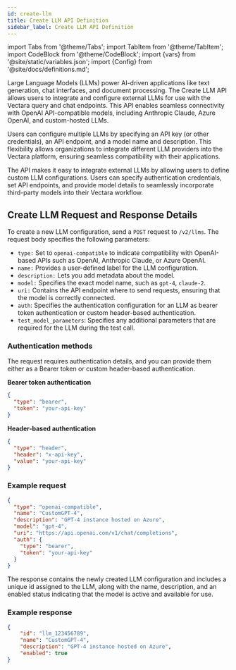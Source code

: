 ```yaml
---
id: create-llm
title: Create LLM API Definition
sidebar_label: Create LLM API Definition
---
```


import Tabs from '@theme/Tabs';
import TabItem from '@theme/TabItem';
import CodeBlock from '@theme/CodeBlock';
import {vars} from '@site/static/variables.json';
import {Config} from '@site/docs/definitions.md';

Large Language Models (LLMs) power AI-driven applications like text 
generation, chat interfaces, and document processing. The Create LLM API 
allows users to integrate and configure external LLMs for use with the Vectara 
query and chat endpoints. This API enables seamless connectivity with 
OpenAI API-compatible models, including Anthropic Claude, Azure OpenAI, and 
custom-hosted LLMs.

Users can configure multiple LLMs by specifying an API key (or other 
credentials), an API endpoint, and a model name and description. This 
flexibility allows organizations to integrate different LLM providers into the
Vectara platform, ensuring seamless compatibility with their applications.

The API makes it easy to integrate external LLMs by allowing users to define 
custom LLM configurations. Users can specify authentication credentials, set 
API endpoints, and provide model details to seamlessly incorporate third-party 
models into their Vectara workflow.

## Create LLM Request and Response Details

To create a new LLM configuration, send a `POST` request to `/v2/llms`. The 
request body specifies the following parameters:

* `type:` Set to `openai-compatible` to indicate compatibility with OpenAI-based 
  APIs such as OpenAI, Anthropic Claude, or Azure OpenAI.
* `name:` Provides a user-defined label for the LLM configuration.
* `description:` Lets you add metadata about the model. 
* `model:` Specifies the exact model name, such as `gpt-4`, `claude-2`. 
* `uri:` Contains the API endpoint where to send requests, ensuring that the 
  model is correctly connected.
* `auth`: Specifies the authentication configuration for an LLM as bearer token 
  authentication or custom header-based authentication.
* `test_model_parameters`: Specifies any additional parameters that are required 
  for the LLM during the test call.

### Authentication methods

The request requires authentication details, and you can provide them either 
as a Bearer token or custom header-based authentication.

**Bearer token authentication**

```json
{
  "type": "bearer",
  "token": "your-api-key"
}
```
**Header-based authentication**

```json
{
  "type": "header",
  "header": "x-api-key",
  "value": "your-api-key"
}
```
### Example request

```json
{
  "type": "openai-compatible",
  "name": "CustomGPT-4",
  "description": "GPT-4 instance hosted on Azure",
  "model": "gpt-4",
  "uri": "https://api.openai.com/v1/chat/completions",
  "auth": {
    "type": "bearer",
    "token": "your-api-key"
  }
}
```

The response contains the newly created LLM configuration and includes a 
unique id assigned to the LLM, along with the name, description, and an 
enabled status indicating that the model is active and available for use.


### Example response

```json
{
    "id": "llm_123456789",
    "name": "CustomGPT-4",
    "description": "GPT-4 instance hosted on Azure",
    "enabled": true
}

